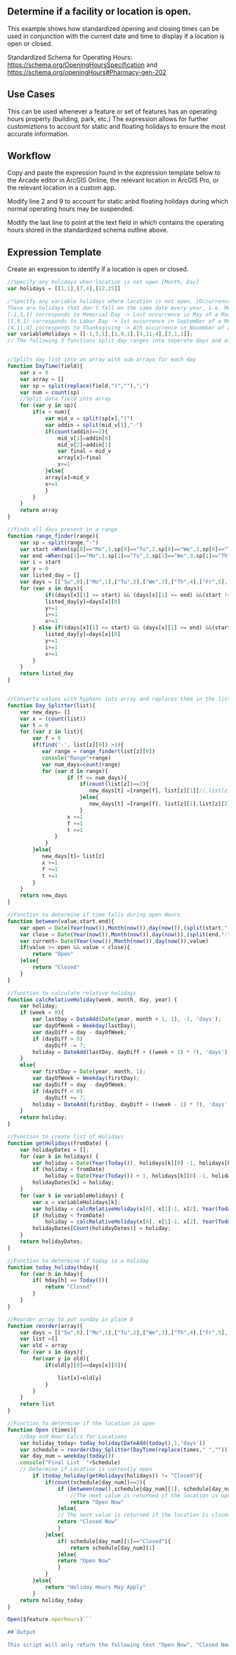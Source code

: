 ## Determine if a facility or location is open. 

This example shows how standardized opening and closing times can be used in conjunction with the current date and time to display if a location is open or closed. 

Standardized Schema for Operating Hours: https://schema.org/OpeningHoursSpecification and https://schema.org/openingHours#Pharmacy-gen-202

## Use Cases

This can be used whenever a feature or set of features has an operating hours property (building, park, etc.) The expression allows for further customiztions to account for static and floating holidays to ensure the most accurate information. 

## Workflow

Copy and paste the expression found in the expression template below to the Arcade editor in ArcGIS Online, the relevant location in ArcGIS Pro, or the relevant location in a custom app.

Modify line 2 and 9 to account for static anbd floating holidays during which normal operating hours may be suspended. 

Modify the last line to point at the text field in which contains the operating hours stored in the standardized schema outline above. 

## Expression Template

Create an expression to identify if a location is open or closed. 

```js
//Specify any holidays when location is not open [Month, Day]
var holidays = [[1,1],[7,4],[12,25]]

/*Specify any variable holidays where location is not open, [Occurrence, Month, Day of the Week (Sunday = 0, Saturday = 6)]
These are holidays that don't fall on the same date every year, i.e. Memorial Day, Labor Day, Thanksgiving
[-1,5,1] corresponds to Memorial Day -> Last occurrence in May of a Monday
[1,9,1] corresponds to Labor Day -> 1st occurrence in September of a Monday 
[4,11,4] corresponds to Thanksgiving -> 4th occurrence in November of a Thursday*/
var variableHolidays = [[-1,5,1],[1,9,1],[4,11,4],[3,1,1]]; 
// The following 3 functions split day ranges into seperate days and assigns time


//Splits day list into an array with sub-arrays for each day
function DayTime(field){
    var x = 0
	var array = []
	var sp = split(replace(field,")",""),";")
	var num = count(sp)
	//Split data field into array
	for (var y in sp){
		if(x < num){
		    var mid_v = split(sp[x],"(")
			var addin = split(mid_v[1],"-")
			if(count(addin)==2){
    			mid_v[1]=addin[0]
    			mid_v[2]=addin[1]
    			var final = mid_v
    			array[x]=final
    			x+=1
			}else{
			array[x]=mid_v
			x+=1
			}
		}
	}
	return array
}

//finds all days present in a range
function range_finder(range){
    var sp = split(range,"-")
    var start =When(sp[0]=="Mo",1,sp[0]=="Tu",2,sp[0]=="We",3,sp[0]=="Th",4,sp[0]=="Fr",5,sp[0]=="Sa",6,sp[0]=="Su",0,8)
    var end =When(sp[1]=="Mo",1,sp[1]=="Tu",2,sp[1]=="We",3,sp[1]=="Th",4,sp[1]=="Fr",5,sp[1]=="Sa",6,sp[1]=="Su",0,8)
	var i = start
	var y = 0
	var listed_day = []
	var days = [["Su",0],["Mo",1],["Tu",2],["We",3],["Th",4],["Fr",5],["Sa",6]]
	for (var x in days){
	    	if((days[x][1] >= start) && (days[x][1] <= end) &&(start != 8) && (end != 8)){
		    listed_day[y]=days[x][0]
		    y+=1
		    i+=1
		    x+=1
		} else if((days[x][1] <= start) && (days[x][1] >= end) &&(start != 8) && (end != 8)){
		    listed_day[y]=days[x][0]
		    y+=1
		    i+=1
		    x+=1
		}
	} 
	return listed_day
}


//Converts values with hyphens into array and replaces them in the list
function Day_Splitter(list){
    var new_days= []
    var x = (count(list))
    var t = 0
	for (var z in list){
	    var f = 0
		if(find('-', list[z][0]) >1){
		   var range = range_finder(list[z][0])
		   console("Range"+range)
		   var num_days=count(range)
		   for (var d in range){
		    	   if (f <= num_days){
                       if(count(list[z])==2){
                          new_days[t] =[range[f], list[z][1]]//,list[z][2]]
                       }else{
                          new_days[t] =[range[f], list[z][1],list[z][2]] 
                       }
             	   x +=1
				   f +=1 
				   t +=1
			   }
			}
		}else{
		   new_days[t]= list[z]
		   x +=1
		   f +=1 
		   t +=1
		}
	}
	return new_days
}

//Function to determine if time falls during open Hours
function between(value,start,end){
    var open = Date(Year(now()),Month(now()),day(now()),(split(start,":")[0]),(split(start,":")[1]))
    var close = Date(Year(now()),Month(now()),day(now()),(split(end,":")[0]),(split(end,":")[1]))
    var current= Date(Year(now()),Month(now()),day(now()),value)
	if(value >= open && value < close){
		return "Open"
	}else{
		return "Closed"
	}
}

//function to calculate relative holidays
function calcRelativeHoliday(week, month, day, year) {
	var holiday;
	if (week < 0){
		var lastDay = DateAdd(Date(year, month + 1, 1), -1, 'days');
		var dayOfWeek = Weekday(lastDay);
		var dayDiff = day - dayOfWeek;
		if (dayDiff > 0) 
			dayDiff -= 7;
		holiday = DateAdd(lastDay, dayDiff + ((week + 1) * 7), 'days');
	}
	else{
		var firstDay = Date(year, month, 1);
		var dayOfWeek = Weekday(firstDay);
		var dayDiff = day - dayOfWeek;
		if (dayDiff < 0) 
			dayDiff += 7;
		holiday = DateAdd(firstDay, dayDiff + ((week - 1) * 7), 'days');	
	}
	return holiday;
}

//Function to create list of Holidays
function getHolidays(fromDate) {
	var holidayDates = [];
	for (var k in holidays) {
		var holiday = Date(Year(Today()), holidays[k][0] -1, holidays[k][1]);
		if (holiday < fromDate)
			holiday = Date(Year(Today()) + 1, holidays[k][0] -1, holidays[k][1]);
		holidayDates[k] = holiday;
	}
	for (var k in variableHolidays) {
		var x = variableHolidays[k];
		var holiday = calcRelativeHoliday(x[0], x[1]-1, x[2], Year(Today()));
		if (holiday < fromDate)
			holiday = calcRelativeHoliday(x[0], x[1]-1, x[2], Year(Today()) + 1);
		holidayDates[Count(holidayDates)] = holiday;
	}
	return holidayDates;
}

//Function to determine if today is a holiday
function today_holiday(hday){
    for (var h in hday){
        if( hday[h] == Today()){
            return "Closed" 
        }
    }
}

//Reorder array to put sunday in place 0
function reorder(array){
	var days = [["Su",0],["Mo",1],["Tu",2],["We",3],["Th",4],["Fr",5],["Sa",6]]
	var list =[]
	var old = array
	for (var x in days){
		for(var y in old){
			if(old[y][0]==days[x][0]){

				list[x]=old[y]
			}
		}   
	}
	return list
}

//Function to determine if the location is open
function Open (times){
    //Day and Hour Calcs for Locations
    var holiday_today= today_holiday(DateAdd(today(),1,'days')) 
    var schedule = reorder(Day_Splitter(DayTime(replace(times," ",""))))
    var day_num = weekday(today())
    console("Final List  "+Schedule)
	// Determine if Location is currently open 
        if (today_holiday(getHolidays(holidays)) != "Closed"){
            if(count(schedule[day_num])==3){
                if (between(now(),schedule[day_num][1], schedule[day_num][2])=="Open"){
    			    //The next value is returned if the location is open
    				return "Open Now"
    			}else{
				// The next value is returned if the location is closed
    			return "Closed Now"
    			}
            }else{
                if( schedule[day_num][1]=="Closed"){
                    return schedule[day_num][1]
                }else{
                return "Open Now"
                }
            }
        }else{
            return "Holiday Hours May Apply"
        }
    return holiday_today
}

Open($feature.operhours)```

## Output

This script will only return the following text "Open Now", "Closed Now", and "Holidfay Hours May Apply". 